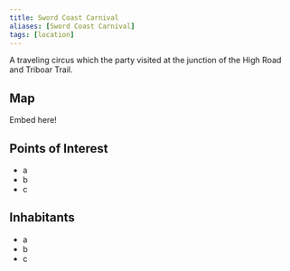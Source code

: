 ```yaml
---
title: Sword Coast Carnival
aliases: [Sword Coast Carnival]
tags: [location]
---
```

A traveling circus which the party visited at the junction of the High Road and Triboar Trail.

## Map
Embed here!

## Points of Interest
- a
- b
- c

## Inhabitants
- a
- b
- c